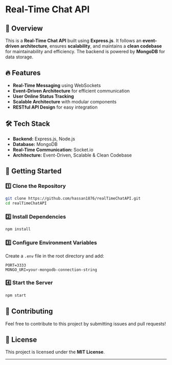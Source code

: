 # Real-Time Chat API

## 🚀 Overview
This is a **Real-Time Chat API** built using **Express.js**. It follows an **event-driven architecture**, ensures **scalability**, and maintains a **clean codebase** for maintainability and efficiency. The backend is powered by **MongoDB** for data storage.

## 🔥 Features
- **Real-Time Messaging** using WebSockets
- **Event-Driven Architecture** for efficient communication
- **User Online Status Tracking**
- **Scalable Architecture** with modular components
- **RESTful API Design** for easy integration

## 🛠️ Tech Stack
- **Backend:** Express.js, Node.js
- **Database:** MongoDB
- **Real-Time Communication:** Socket.io
- **Architecture:** Event-Driven, Scalable & Clean Codebase

## 🚀 Getting Started

### 1️⃣ Clone the Repository
```bash
git clone https://github.com/hassan1876/realTimeChatAPI.git
cd realTimeChatAPI
```

### 2️⃣ Install Dependencies
```bash
npm install
```

### 3️⃣ Configure Environment Variables
Create a `.env` file in the root directory and add:
```
PORT=3333
MONGO_URI=your-mongodb-connection-string
```

### 4️⃣ Start the Server
```bash
npm start
```

## 📌 Contributing
Feel free to contribute to this project by submitting issues and pull requests!

## 📜 License
This project is licensed under the **MIT License**.

---


